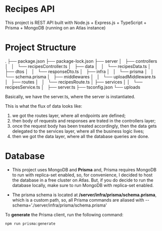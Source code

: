 # Recipes API

This project is REST API built with Node.js + Express.js + TypeScript + Prisma + MongoDB (running on an Atlas instance)

# Project Structure

.
├── package.json
├── package-lock.json
├── server
│   ├── controllers
│   │   └── recipesController.ts
│   ├── data
│   │   └── recipesData.ts
│   ├── dtos
│   │   └── responseDto.ts
│   ├── infra
│   │   └── prisma
│   │       └── schema.prisma
│   ├── middlewares
│   │   └── uploadMiddleware.ts
│   ├── routes
│   │   └── recipesRoute.ts
│   ├── services
│   │   └── recipesService.ts
│   ├── server.ts
├── tsconfig.json
└── uploads

Basically, we have the server.ts, where the server is instantiated.

This is what the flux of data looks like:

1. we got the routes layer, where all endpoints are defined;
2. then body of requests and responses are trated in the controllers layer;
3. once the request body has been treated accordingly, then the data gets delegated to the services layer, where all the business logic lives;
4. then we got the data layer, where all the database queries are done.

# Database

- This project uses MongoDB and **Prisma** and, Prisma requires MongoDB to run with replica-set enabled, so, for convenience, I decided to host the database in a free cluster on Atlas. But, if you do decide to run the database locally, make sure to run MongoDB with replica-set enabled.

- The prisma schema is located at **/server/infra/prisma/schema.prisma**, which is a custom path, so, all Prisma commands are aliased with --schema='./server/infra/prisma/schema.prisma'

To **generate** the Prisma client, run the following command:

```bash
npm run prisma:generate
```
